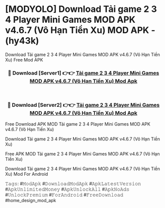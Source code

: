 # [MODYOLO] Download Tải game 2 3 4 Player Mini Games MOD APK v4.6.7 (Vô Hạn Tiền Xu) MOD APK - (hy43k)
Download Tải game 2 3 4 Player Mini Games MOD APK v4.6.7 (Vô Hạn Tiền Xu) Free Mod APK

<div align="center">
<h3>🔴 Download [Server1] 👉👉 <a href="https://apk-comot.site?title=Tải_game_2_3_4_Player_Mini_Games_MOD_APK_v4.6.7_(Vô_Hạn_Tiền_Xu)">Tải game 2 3 4 Player Mini Games MOD APK v4.6.7 (Vô Hạn Tiền Xu) Mod Apk</a></h3><br>

<h3>🔴 Download [Server2] 👉👉 <a href="https://apk-comot.site?title=Tải_game_2_3_4_Player_Mini_Games_MOD_APK_v4.6.7_(Vô_Hạn_Tiền_Xu)">Tải game 2 3 4 Player Mini Games MOD APK v4.6.7 (Vô Hạn Tiền Xu) Mod Apk</a></h3>
</div>


Free Download APK MOD Tải game 2 3 4 Player Mini Games MOD APK v4.6.7 (Vô Hạn Tiền Xu)

Download Tải game 2 3 4 Player Mini Games MOD APK v4.6.7 (Vô Hạn Tiền Xu) 

Free APK MOD Tải game 2 3 4 Player Mini Games MOD APK v4.6.7 (Vô Hạn Tiền Xu) 

Download Tải game 2 3 4 Player Mini Games MOD APK v4.6.7 (Vô Hạn Tiền Xu) Mod For Android

𝚃𝚊𝚐𝚜: #𝙼𝚘𝚍𝙰𝚙𝚔 #𝙳𝚘𝚠𝚗𝚕𝚘𝚊𝚍𝙼𝚘𝚍𝙰𝚙𝚔 #𝙰𝚙𝚔𝙻𝚊𝚝𝚎𝚜𝚝𝚅𝚎𝚛𝚜𝚒𝚘𝚗 #𝙰𝚙𝚔𝚄𝚗𝚕𝚒𝚖𝚒𝚝𝚎𝚍𝙼𝚘𝚗𝚎𝚢 #𝙰𝚙𝚔𝚄𝚗𝚕𝚘𝚌𝚔𝙰𝚕𝚕 #𝙰𝚙𝚔𝙽𝚘𝙰𝚍𝚜 #𝚄𝚗𝚕𝚘𝚌𝚔𝙿𝚛𝚎𝚖𝚒𝚞𝚖 #𝙵𝚘𝚛𝙰𝚗𝚍𝚛𝚘𝚒𝚍 #𝙵𝚛𝚎𝚎𝙳𝚘𝚠𝚗𝚕𝚘𝚊𝚍 #home_design_mod_apk